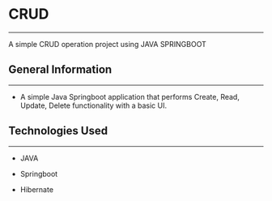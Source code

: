 <h1>CRUD</h1>
<hr><p>A simple CRUD operation project using JAVA SPRINGBOOT</p><h2>General Information</h2>
<hr><ul>
<li>A simple Java Springboot application that performs Create, Read, Update, Delete functionality with a basic UI.</li>
</ul><h2>Technologies Used</h2>
<hr><ul>
<li>JAVA</li>
</ul><ul>
<li>Springboot</li>
</ul><ul>
<li>Hibernate</li>
</ul>
